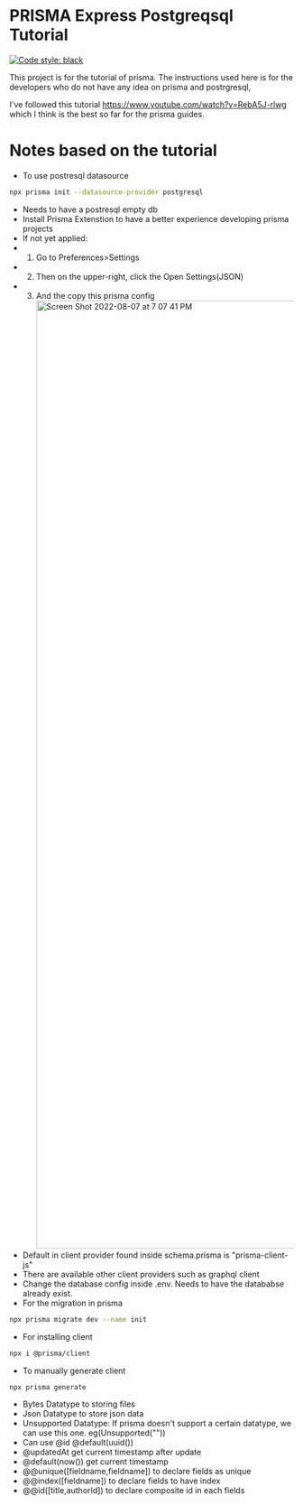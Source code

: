 # PRISMA Express Postgreqsql Tutorial

[![Code style: black](https://img.shields.io/badge/code%20style-black-000000.svg)](https://github.com/python/black)


This project is for the tutorial of prisma. The instructions used here is for the developers who do not have any idea on prisma and postrgresql,

I've followed this tutorial https://www.youtube.com/watch?v=RebA5J-rlwg which I think is the best so far for the prisma guides.


# Notes based on the tutorial

- To use postresql datasource
```bash
npx prisma init --datasource-provider postgresql
```

- Needs to have a postresql empty db
- Install Prisma Extenstion to have a better experience developing prisma projects
- If not yet applied:
- 1. Go to Preferences>Settings
- 2. Then on the upper-right, click the Open Settings(JSON)
- 3. And the copy this prisma config <img width="1680" alt="Screen Shot 2022-08-07 at 7 07 41 PM" src="https://user-images.githubusercontent.com/43803904/183287935-fecabb66-99f1-472a-92a9-fdb309045317.png">
- Default in client provider found inside schema.prisma is "prisma-client-js"
- There are available other client providers such as graphql client
- Change the database config inside .env. Needs to have the datababse already exist.
- For the migration in prisma
```bash
npx prisma migrate dev --name init
```
- For installing client
```bash
npx i @prisma/client 
```
- To manually generate client
```bash
npx prisma generate
```
- Bytes Datatype to storing files
- Json Datatype to store json data
- Unsupported Datatype: If prisma doesn't support a certain datatype, we can use this one. eg(Unsupported(""))
- Can use  @id @default(uuid())
- @updatedAt get current timestamp after update
- @default(now()) get current timestamp
- @@unique([fieldname,fieldname]) to declare fields as unique
- @@index([fieldname]) to declare fields to have index 
-  @@id([title,authorId]) to declare composite id in each fields

